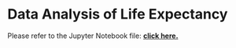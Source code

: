 # Data Analysis of Life Expectancy

Please refer to the Jupyter Notebook file: <a href="/DataAnalysisofLifeExpectancy.ipynb"><b>click here.</b></a>
